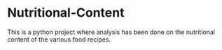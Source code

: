 # Nutritional-Content
This is a python project where analysis has been done on the nutritional content of the various food recipes.
